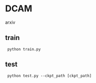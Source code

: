 # DCAM
arxiv

## train
<code> python train.py </code> 

## test
<code> python test.py --ckpt_path [ckpt_path]</code> 
